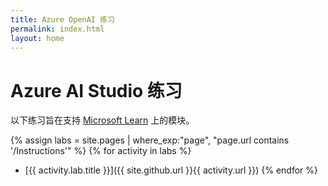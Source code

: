 ```yaml
---
title: Azure OpenAI 练习
permalink: index.html
layout: home
---
```


# Azure AI Studio 练习

以下练习旨在支持 [Microsoft Learn](https://learn.microsoft.com/training) 上的模块。

{% assign labs = site.pages | where_exp:"page", "page.url contains '/Instructions'" %} {% for activity in labs  %}
- [{{ activity.lab.title }}]({{ site.github.url }}{{ activity.url }}) {% endfor %}